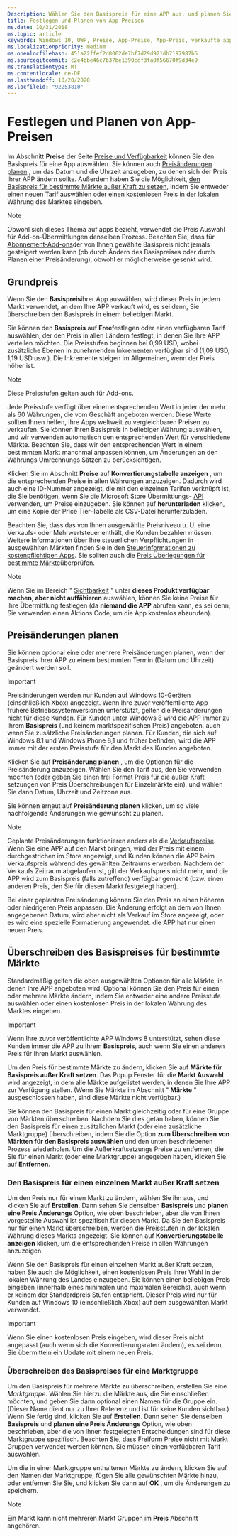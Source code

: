 ```yaml
---
Description: Wählen Sie den Basispreis für eine APP aus, und planen Sie Preisänderungen. Sie können diese Optionen auch für bestimmte Märkte anpassen.
title: Festlegen und Planen von App-Preisen
ms.date: 10/31/2018
ms.topic: article
keywords: Windows 10, UWP, Preise, App-Preise, App-Preis, verkaufte apps, Preisänderung, benutzerdefinierter Preis, Preis, Preise, Kosten, Basispreis außer Kraft setzen, Freiform Preis, frei Hand Form
ms.localizationpriority: medium
ms.openlocfilehash: 451a22ffef2d8062de7bf7d29d921db7197987b5
ms.sourcegitcommit: c2e4bbe46c7b37be1390cdf3fa0f56670f9d34e9
ms.translationtype: MT
ms.contentlocale: de-DE
ms.lasthandoff: 10/20/2020
ms.locfileid: "92253810"
---
```

# <a name="set-and-schedule-app-pricing"></a>Festlegen und Planen von App-Preisen

Im Abschnitt **Preise** der Seite [Preise und Verfügbarkeit](set-app-pricing-and-availability.md) können Sie den Basispreis für eine App auswählen. Sie können auch [Preisänderungen planen](#schedule-price-changes) , um das Datum und die Uhrzeit anzugeben, zu denen sich der Preis Ihrer APP ändern sollte. Außerdem haben Sie die Möglichkeit, [den Basispreis für bestimmte Märkte außer Kraft zu setzen](#override-base-price-for-specific-markets), indem Sie entweder einen neuen Tarif auswählen oder einen kostenlosen Preis in der lokalen Währung des Marktes eingeben.

> [!NOTE]
> Obwohl sich dieses Thema auf apps bezieht, verwendet die Preis Auswahl für Add-on-Übermittlungen denselben Prozess. Beachten Sie, dass für [Abonnement-Add-ons](../monetize/enable-subscription-add-ons-for-your-app.md)der von Ihnen gewählte Basispreis nicht jemals gesteigert werden kann (ob durch Ändern des Basispreises oder durch Planen einer Preisänderung), obwohl er möglicherweise gesenkt wird.

## <a name="base-price"></a>Grundpreis

Wenn Sie den **Basispreis**ihrer App auswählen, wird dieser Preis in jedem Markt verwendet, an dem Ihre APP verkauft wird, es sei denn, Sie überschreiben den Basispreis in einem beliebigen Markt.

Sie können den **Basispreis** auf **Free**festlegen oder einen verfügbaren Tarif auswählen, der den Preis in allen Ländern festlegt, in denen Sie Ihre APP verteilen möchten. Die Preisstufen beginnen bei 0,99 USD, wobei zusätzliche Ebenen in zunehmenden Inkrementen verfügbar sind (1,09 USD, 1,19 USD usw.). Die Inkremente steigen im Allgemeinen, wenn der Preis höher ist. 

> [!NOTE]
> Diese Preisstufen gelten auch für Add-ons. 

Jede Preisstufe verfügt über einen entsprechenden Wert in jeder der mehr als 60 Währungen, die vom Geschäft angeboten werden. Diese Werte sollten Ihnen helfen, Ihre Apps weltweit zu vergleichbaren Preisen zu verkaufen. Sie können Ihren Basispreis in beliebiger Währung auswählen, und wir verwenden automatisch den entsprechenden Wert für verschiedene Märkte. Beachten Sie, dass wir den entsprechenden Wert in einem bestimmten Markt manchmal anpassen können, um Änderungen an den Währungs Umrechnungs Sätzen zu berücksichtigen.

Klicken Sie im Abschnitt **Preise** auf **Konvertierungstabelle anzeigen** , um die entsprechenden Preise in allen Währungen anzuzeigen. Dadurch wird auch eine ID-Nummer angezeigt, die mit den einzelnen Tarifen verknüpft ist, die Sie benötigen, wenn Sie die Microsoft Store Übermittlungs- [API](../monetize/manage-app-submissions.md#price-tiers) verwenden, um Preise einzugeben. Sie können auf **herunterladen** klicken, um eine Kopie der Price Tier-Tabelle als CSV-Datei herunterzuladen.

Beachten Sie, dass das von Ihnen ausgewählte Preisniveau u. U. eine Verkaufs- oder Mehrwertsteuer enthält, die Kunden bezahlen müssen. Weitere Informationen über Ihre steuerlichen Verpflichtungen in ausgewählten Märkten finden Sie in den [Steuerinformationen zu kostenpflichtigen Apps](tax-details-for-paid-apps.md). Sie sollten auch die [Preis Überlegungen für bestimmte Märkte](define-market-selection.md#price-considerations-for-specific-markets)überprüfen.

> [!NOTE]
> Wenn Sie im Bereich " [Sichtbarkeit](choose-visibility-options.md#discoverability) " unter **dieses Produkt verfügbar machen, aber nicht auffähieren** auswählen, können Sie keine Preise für ihre Übermittlung festlegen (da **niemand die APP** abrufen kann, es sei denn, Sie verwenden einen Aktions Code, um die App kostenlos abzurufen).

## <a name="schedule-price-changes"></a>Preisänderungen planen

Sie können optional eine oder mehrere Preisänderungen planen, wenn der Basispreis Ihrer APP zu einem bestimmten Termin (Datum und Uhrzeit) geändert werden soll. 

> [!IMPORTANT]
> Preisänderungen werden nur Kunden auf Windows 10-Geräten (einschließlich Xbox) angezeigt. Wenn Ihre zuvor veröffentlichte App frühere Betriebssystemversionen unterstützt, gelten die Preisänderungen nicht für diese Kunden. Für Kunden unter Windows 8 wird die APP immer zu Ihrem **Basispreis** (und keinem marktspezifischen Preis) angeboten, auch wenn Sie zusätzliche Preisänderungen planen. Für Kunden, die sich auf Windows 8.1 und Windows Phone 8,1 und früher befinden, wird die APP immer mit der ersten Preisstufe für den Markt des Kunden angeboten.

Klicken Sie auf **Preisänderung planen** , um die Optionen für die Preisänderung anzuzeigen. Wählen Sie den Tarif aus, den Sie verwenden möchten (oder geben Sie einen frei Format Preis für die außer Kraft setzungen von Preis Überschreibungen für Einzelmärkte ein), und wählen Sie dann Datum, Uhrzeit und Zeitzone aus.

Sie können erneut auf **Preisänderung planen** klicken, um so viele nachfolgende Änderungen wie gewünscht zu planen.

> [!NOTE]
> Geplante Preisänderungen funktionieren anders als die [Verkaufspreise](put-apps-and-add-ons-on-sale.md). Wenn Sie eine APP auf den Markt bringen, wird der Preis mit einem durchgestrichen im Store angezeigt, und Kunden können die APP beim Verkaufspreis während des gewählten Zeitraums erwerben. Nachdem der Verkaufs Zeitraum abgelaufen ist, gilt der Verkaufspreis nicht mehr, und die APP wird zum Basispreis (falls zutreffend) verfügbar gemacht (bzw. einen anderen Preis, den Sie für diesen Markt festgelegt haben).
>
> Bei einer geplanten Preisänderung können Sie den Preis an einen höheren oder niedrigeren Preis anpassen. Die Änderung erfolgt an dem von Ihnen angegebenen Datum, wird aber nicht als Verkauf im Store angezeigt, oder es wird eine spezielle Formatierung angewendet. die APP hat nur einen neuen Preis. 


## <a name="override-base-price-for-specific-markets"></a>Überschreiben des Basispreises für bestimmte Märkte

Standardmäßig gelten die oben ausgewählten Optionen für alle Märkte, in denen Ihre APP angeboten wird. Optional können Sie den Preis für einen oder mehrere Märkte ändern, indem Sie entweder eine andere Preisstufe auswählen oder einen kostenlosen Preis in der lokalen Währung des Marktes eingeben.

> [!IMPORTANT]
> Wenn Ihre zuvor veröffentlichte APP Windows 8 unterstützt, sehen diese Kunden immer die APP zu Ihrem **Basispreis**, auch wenn Sie einen anderen Preis für Ihren Markt auswählen.

Um den Preis für bestimmte Märkte zu ändern, klicken Sie auf **Märkte für Basispreis außer Kraft setzen**. Das Popup Fenster für die **Markt Auswahl** wird angezeigt, in dem alle Märkte aufgelistet werden, in denen Sie Ihre APP zur Verfügung stellen. (Wenn Sie Märkte im Abschnitt " **Märkte** " ausgeschlossen haben, sind diese Märkte nicht verfügbar.) 

Sie können den Basispreis für einen Markt gleichzeitig oder für eine Gruppe von Märkten überschreiben. Nachdem Sie dies getan haben, können Sie den Basispreis für einen zusätzlichen Markt (oder eine zusätzliche Marktgruppe) überschreiben, indem Sie die Option **zum Überschreiben von Märkten für den Basispreis auswählen** und den unten beschriebenen Prozess wiederholen. Um die Außerkraftsetzungs Preise zu entfernen, die Sie für einen Markt (oder eine Marktgruppe) angegeben haben, klicken Sie auf **Entfernen**.


### <a name="override-the-base-price-for-a-single-market"></a>Den Basispreis für einen einzelnen Markt außer Kraft setzen

Um den Preis nur für einen Markt zu ändern, wählen Sie ihn aus, und klicken Sie auf **Erstellen**. Dann sehen Sie denselben **Basispreis** und **planen eine Preis Änderungs** Option, wie oben beschrieben, aber die von Ihnen vorgestellte Auswahl ist spezifisch für diesen Markt. Da Sie den Basispreis nur für einen Markt überschreiben, werden die Preisstufen in der lokalen Währung dieses Markts angezeigt. Sie können auf **Konvertierungstabelle anzeigen** klicken, um die entsprechenden Preise in allen Währungen anzuzeigen. 

Wenn Sie den Basispreis für einen einzelnen Markt außer Kraft setzen, haben Sie auch die Möglichkeit, einen kostenlosen Preis Ihrer Wahl in der lokalen Währung des Landes einzugeben. Sie können einen beliebigen Preis eingeben (innerhalb eines minimalen und maximalen Bereichs), auch wenn er keinem der Standardpreis Stufen entspricht. Dieser Preis wird nur für Kunden auf Windows 10 (einschließlich Xbox) auf dem ausgewählten Markt verwendet. 

> [!IMPORTANT]
> Wenn Sie einen kostenlosen Preis eingeben, wird dieser Preis nicht angepasst (auch wenn sich die Konvertierungsraten ändern), es sei denn, Sie übermitteln ein Update mit einem neuen Preis. 

### <a name="override-the-base-price-for-a-market-group"></a>Überschreiben des Basispreises für eine Marktgruppe

Um den Basispreis für mehrere Märkte zu überschreiben, erstellen Sie eine *Marktgruppe*. Wählen Sie hierzu die Märkte aus, die Sie einschließen möchten, und geben Sie dann optional einen Namen für die Gruppe ein. (Dieser Name dient nur zu Ihrer Referenz und ist für keine Kunden sichtbar.) Wenn Sie fertig sind, klicken Sie auf **Erstellen**. Dann sehen Sie denselben **Basispreis** und **planen eine Preis Änderungs** Option, wie oben beschrieben, aber die von Ihnen festgelegten Entscheidungen sind für diese Marktgruppe spezifisch. Beachten Sie, dass Freiform Preise nicht mit Markt Gruppen verwendet werden können. Sie müssen einen verfügbaren Tarif auswählen.

Um die in einer Marktgruppe enthaltenen Märkte zu ändern, klicken Sie auf den Namen der Marktgruppe, fügen Sie alle gewünschten Märkte hinzu, oder entfernen Sie Sie, und klicken Sie dann auf **OK** , um die Änderungen zu speichern. 

> [!NOTE]
> Ein Markt kann nicht mehreren Markt Gruppen im **Preis** Abschnitt angehören.





